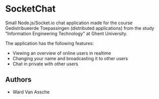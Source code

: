 # SocketChat

Small Node.js/Socket.io chat application made for the course Gedistribueerde Toepassingen (distributed applications) from the study "Information Engineering Technology" at Ghent University. 

The application has the following features:
 - Viewing an overview of online users in realtime
 - Changing your name and broadcasting it to other users
 - Chat in private with other users


## Authors

*  Ward Van Assche
